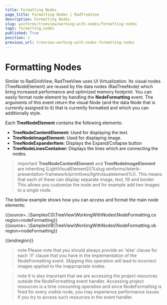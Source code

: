 ```yaml
---
title: Formatting Nodes
page_title: Formatting Nodes | RadTreeView
description: Formatting Nodes
slug: winforms/treeview/working-with-nodes/formatting-nodes
tags: formatting,nodes
published: True
position: 2
previous_url: treeview-working-with-nodes-formatting-nodes
---
```


# Formatting Nodes

Similar to RadGridView, RadTreeView uses UI Virtualization. Its visual nodes (TreeNodeElement) are reused by the data nodes (RadTreeNode) which bring increased performance and optimized memory footprint. You can easily format node element by handling the __NodeFormatting__ event. The arguments of this event return the visual Node (and the data Node that is currently assigned to it) that is currently formatted and which you can additionally style.

Each __TreeNodeElement__ contains the following elements:

* __TreeNodeContentElement:__ Used for displaying the text.
* __TreeNodeImageElement:__ Used for displaying image.
* __TreeNodeExpanderItem:__ Displays the Expand/Collapse button
* __TreeNodeLinesContainer:__ Displays the lines which are connecting the nodes.

>important __TreeNodeContentElement__ and __TreeNodeImageElement__ are inheriting [LightVisualElement]({%slug winforms/telerik-presentation-framework/primitives/lightvisualelement%}). This means that each of these can display separate image, text, fill and border. This allows you customize the node and for example add two images to a single node.


The bellow example shows how you can access and format the main node elements:

{{source=..\SamplesCS\TreeView\WorkingWithNodes\NodeFormatting.cs region=nodeFormatting}} 
{{source=..\SamplesVB\TreeView\WorkingWithNodes\NodeFormatting.vb region=nodeFormatting}}

{{endregion}} 


>note Please note that you should always provide an 'else' clause for each 'if' clause that you have in the implementation of the NodeFormatting event. Skipping this operation will lead to incorrect images applied to the inappropriate nodes.
>


>note It is also important that we are accessing the project resources outside the NodeFormatting event handler. Accessing project resources is a time consuming operation and since NodeFormatting is fired for every visible node, you may experience performance issues if you try to access such resources in the event handler.
>

